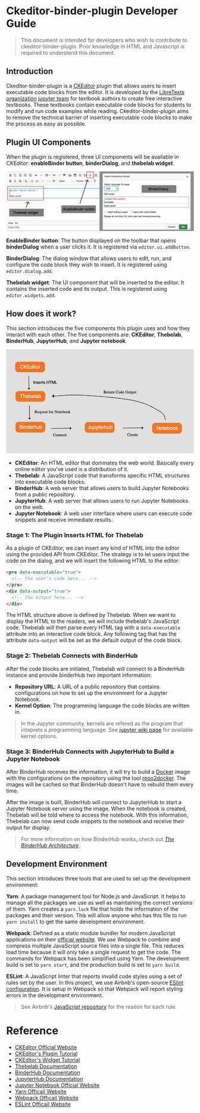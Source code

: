 # Ckeditor-binder-plugin Developer Guide

> This document is intended for developers who wish to contribute to ckeditor-binder-plugin. Prior knowledge in HTML and Javascript is required to understand this document.

## Introduction

Ckeditor-binder-plugin is a [CKEditor](https://ckeditor.com/) plugin that allows users to insert executable code blocks from the editor. It is developed by the [LibreTexts organization](https://libretexts.org/) [jupyter team](https://jupyter.libretexts.org/hub/static/external/pages/about.html) for textbook authors to create free interactive textbooks. These textbooks contain executable code blocks for students to modify and run code examples while reading. Ckeditor-binder-plugin aims to remove the technical barrier of inserting executable code blocks to make the process as easy as possible.

## Plugin UI Components

When the plugin is registered, three UI components will be available in CKEditor: __enableBinder button__, __binderDialog__, and __thebelab widget__.

![Image of the UI Components](image/UI-demonstartion.png)

__EnableBinder button__: The button displayed on the toolbar that opens __binderDialog__ when a user clicks it. It is registered via `editor.ui.addButton`.

__BinderDialog__: The dialog window that allows users to edit, run, and configure the code block they wish to insert. It is registered using `editor.dialog.add`.

__Thebelab widget__: The UI component that will be inserted to the editor. It contains the inserted code and its output. This is registered using `editor.widgets.add`.

## How does it work?

This section introduces the five components this plugin uses and how they interact with each other. The five components are: __CKEditor__, __Thebelab__, __BinderHub__, __JupyterHub__, and __Jupyter notebook__.

![How Does it Work?](image/how-does-it-work.jpg)

* __CKEditor__: An HTML editor that dominates the web world. Basically every online editor you've used is a distribution of it.
* __Thebelab__: A JavaScript code that transforms specific HTML structures into executable code blocks.
* __BinderHub__: A web server that allows users to build Jupyter Notebooks from a public repository.
* __JupyterHub__: A web server that allows users to run Jupyter Notebooks on the web.
* __Jupyter Notebook__: A web user interface where users can execute code snippets and receive immediate results.

### Stage 1: The Plugin Inserts HTML for Thebelab

As a plugin of CKEditor, we can insert any kind of HTML into the editor using the provided API from CKEditor. The strategy is to let users input the code on the dialog, and we will insert the following HTML to the editor:

```html
<pre data-executable="true">
  <!-- the user's code here... -->
</pre>
<div data-output="true">
  <!-- the output here... -->
</div>
```

The HTML structure above is defined by Thebelab. When we want to display the HTML to the readers, we will include thebelab's JavaScript code. Thebelab will then parse every HTML tag with a `data-executable` attribute into an interactive code block. Any following tag that has the attribute `data-output` will be set as the default output of the code block.

### Stage 2: Thebelab Connects with BinderHub

After the code blocks are initiated, Thebelab will connect to a BinderHub instance and provide binderHub two important information:

* __Repository URL__: A URL of a public repository that contains configurations on how to set up the environment for a Jupyter Notebook.
* __Kernel Option__: The programming language the code blocks are written in.

> In the Jupyter community, kernels are refered as the program that inteprets a programming language. See [jupyter wiki page](https://github.com/jupyter/jupyter/wiki/Jupyter-kernels) for available kernel options.

### Stage 3: BinderHub Connects with JupyterHub to Build a Jupyter Notebook

After BinderHub receives the information, it will try to build a [Docker](https://www.docker.com/) image with the configurations on the repository using the tool [repo2docker](https://github.com/jupyter/repo2docker). The images will be cached so that BinderHub doesn't have to rebuild them every time.

After the image is built, BinderHub will connect to JupyterHub to start a Jupyter Notebook server using the image. When the notebook is created, Thebelab will be told where to access the notebook. With this information, Thebelab can now send code snippets to the notebook and receive their output for display.

> For more information on how BinderHub works, check out _[The BinderHub Architecture](https://github.com/jupyterhub/binderhub/blob/master/doc/overview.rst)_.

## Development Environment

This section introduces three tools that are used to set up the development environment:

__Yarn__: A package management tool for Node.js and JavaScript. It helps to manage all the packages we use as well as maintaining the correct versions of them. Yarn creates a `yarn.lock` file that holds the information of the packages and their version. This will allow anyone who has this file to run `yarn install` to get the same development environment.

__Webpack__: Defined as a static module bundler for modern JavaScript applications on their [official website](https://webpack.js.org/concepts/). We use Webpack to combine and compress multiple JavaScript source files into a single file. This reduces load time because it will only take a single request to get the code. The commands for Webpack has been simplified using Yarn. The development build is set to `yarn start`, and the production build is set to `yarn build`.

__ESLint__: A JavaScript linter that reports invalid code styles using a set of rules set by the user. In this project, we use Airbnb's open-source [ESlint configuration](https://github.com/airbnb/javascript/tree/master/packages/eslint-config-airbnb-base). It is setup in Webpack so that Webpack will report styling errors in the development environment.

> See Airbnb's [JavaScript repository](https://github.com/airbnb/javascript) for the reason for each rule.

# Reference

* [CKEditor Official Website](https://ckeditor.com/)
* [CKEditor's Plugin Tutorial](https://ckeditor.com/docs/ckeditor4/latest/guide/plugin_sdk_sample_1.html)
* [CKEditor's Widget Tutorial](https://ckeditor.com/docs/ckeditor4/latest/guide/widget_sdk_tutorial_1.html)
* [Thebelab Documentation](https://thebelab.readthedocs.io/en/latest/)
* [BinderHub Documentation](https://binderhub.readthedocs.io/en/latest/)
* [JupyterHub Documentation](https://jupyterhub.readthedocs.io/en/stable/)
* [Jupyter Notebook Official Website](https://jupyter.org/)
* [Yarn Officail Website](https://yarnpkg.com/)
* [Webpack Officail Website](https://webpack.js.org/)
* [ESLint Officail Website](https://eslint.org/)

